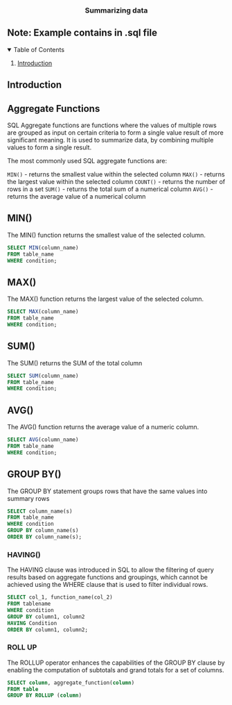 <div align="center">
  <h3 align="center">Summarizing data</h3>
</div>

## Note: Example contains in .sql file

<details open>
  <summary>Table of Contents</summary>
  <ol>
    <li>
      <a href="#introduction">Introduction</a>
    </li>
  </ol>
</details>

## Introduction

## Aggregate Functions
SQL Aggregate functions are functions where the values of multiple rows are grouped as input on certain criteria to form a single value result of more significant meaning. It is used to summarize data, by combining multiple values to form a single result.

The most commonly used SQL aggregate functions are:

`MIN()` - returns the smallest value within the selected column
`MAX()` - returns the largest value within the selected column
`COUNT()` - returns the number of rows in a set
`SUM()` - returns the total sum of a numerical column
`AVG()` - returns the average value of a numerical column

## MIN()
The MIN() function returns the smallest value of the selected column.

```sql
SELECT MIN(column_name)
FROM table_name
WHERE condition;
```

## MAX()
The MAX() function returns the largest value of the selected column.

```sql
SELECT MAX(column_name)
FROM table_name
WHERE condition;
```

## SUM()
The SUM() returns the SUM of the total column

```sql 
SELECT SUM(column_name)
FROM table_name
WHERE condition;
```

## AVG()
The AVG() function returns the average value of a numeric column.

```sql
SELECT AVG(column_name)
FROM table_name
WHERE condition;
```

## GROUP BY()
The GROUP BY statement groups rows that have the same values into summary rows

```sql 
SELECT column_name(s)
FROM table_name
WHERE condition
GROUP BY column_name(s)
ORDER BY column_name(s);
```

### HAVING()
The HAVING clause was introduced in SQL to allow the filtering of query results based on aggregate functions and groupings, which cannot be achieved using the WHERE clause that is used to filter individual rows.

```sql
SELECT col_1, function_name(col_2)
FROM tablename
WHERE condition
GROUP BY column1, column2
HAVING Condition
ORDER BY column1, column2;
```

### ROLL UP
The ROLLUP operator enhances the capabilities of the GROUP BY clause by enabling the computation of subtotals and grand totals for a set of columns. 

```sql 
SELECT column, aggregate_function(column)
FROM table
GROUP BY ROLLUP (column)
```